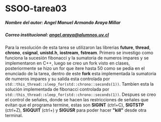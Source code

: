 # SSOO-tarea03
##### Nombre del autor: Angel Manuel Armando Araya Millar
##### Correo institucional: angel.araya@alumnos.uv.cl
Para la resolución de esta tarea se utilizaron las librerias **future**, **thread**, **chrono**, **csignal**, **unistd.h**, **iostream**, **fstream**.
Primero se investigo como funciona la sucesión fibonacci y la sumatoria de numeros impares y se implementaron en C++, luego se creo un fork visto en clases, posteriormente se hizo un for que itere hasta 50 como se pedia en el enunciado de la tarea, dentro de este **fork** esta implementada la sumatoria de numeros impares y su salida esta controlada por ```std::this_thread::sleep_for(std::chrono::seconds(1))```. Tambien esta la solución implementada de fibonacci controlada por ```std::this_thread::sleep_for(std::chrono::seconds(1))```.
Despues se creo el control de señales, donde se hacen las restricciones de señales que evitan que el programa termine, estas son **SIGINT** (ctrl+C), **SIGTSTP** (ctrl+Z), **SIGQUIT** (ctrl+\) y **SIGUSR** para poder hacer **"kill"** desde otra terminal.
